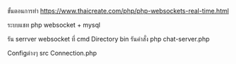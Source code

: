 ขั้นตอนการทำ https://www.thaicreate.com/php/php-websockets-real-time.html

ระบบแชท php websocket + mysql

รัน serrver websocket ที่ cmd 
Directory bin 
รันคำสั่ง php chat-server.php

Configต่างๆ src Connection.php



